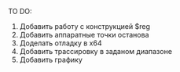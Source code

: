 TO DO:


1. Добавить работу с конструкцией $reg
2. Добавить аппаратные точки останова
3. Доделать отладку в x64
4. Добавить трассировку в заданом диапазоне
6. Добавить графику
